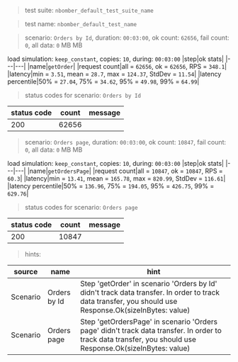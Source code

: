 > test suite: `nbomber_default_test_suite_name`

> test name: `nbomber_default_test_name`

> scenario: `Orders by Id`, duration: `00:03:00`, ok count: `62656`, fail count: `0`, all data: `0` MB MB

load simulation: `keep_constant`, copies: `10`, during: `00:03:00`
|step|ok stats|
|---|---|
|name|`getOrder`|
|request count|all = `62656`, ok = `62656`, RPS = `348.1`|
|latency|min = `3.51`, mean = `28.7`, max = `124.37`, StdDev = `11.54`|
|latency percentile|50% = `27.04`, 75% = `34.62`, 95% = `49.98`, 99% = `64.99`|
> status codes for scenario: `Orders by Id`

|status code|count|message|
|---|---|---|
|200|62656||

> scenario: `Orders page`, duration: `00:03:00`, ok count: `10847`, fail count: `0`, all data: `0` MB MB

load simulation: `keep_constant`, copies: `10`, during: `00:03:00`
|step|ok stats|
|---|---|
|name|`getOrdersPage`|
|request count|all = `10847`, ok = `10847`, RPS = `60.3`|
|latency|min = `13.41`, mean = `165.78`, max = `820.99`, StdDev = `116.61`|
|latency percentile|50% = `136.96`, 75% = `194.05`, 95% = `426.75`, 99% = `629.76`|
> status codes for scenario: `Orders page`

|status code|count|message|
|---|---|---|
|200|10847||

> hints:

|source|name|hint|
|---|---|---|
|Scenario|Orders by Id|Step 'getOrder' in scenario 'Orders by Id' didn't track data transfer. In order to track data transfer, you should use Response.Ok(sizeInBytes: value)|
|Scenario|Orders page|Step 'getOrdersPage' in scenario 'Orders page' didn't track data transfer. In order to track data transfer, you should use Response.Ok(sizeInBytes: value)|
